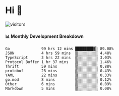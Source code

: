 # Hi 👋
 
![visitors](https://visitor-badge.glitch.me/badge?page_id=sorcererxw.sorcererx)

#### 📊 Monthly Development Breakdown

<!--START_SECTION:waka-->
```text
Go              99 hrs 12 mins ████████▓░ 89.08%
JSON            4 hrs 59 mins  ▒░░░░░░░░░ 4.48%
TypeScript      3 hrs 22 mins  ▒░░░░░░░░░ 3.03%
Protocol Buffer 1 hr 37 mins   ▒░░░░░░░░░ 1.46%
Thrift          59 mins        ▒░░░░░░░░░ 0.88%
protobuf        28 mins        ▒░░░░░░░░░ 0.43%
YAML            22 mins        ▒░░░░░░░░░ 0.33%
go.mod          8 mins         ▒░░░░░░░░░ 0.12%
Other           6 mins         ▒░░░░░░░░░ 0.09%
Markdown        5 mins         ▒░░░░░░░░░ 0.08%
```
<!--END_SECTION:waka-->
